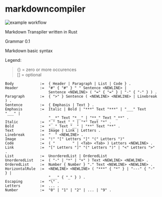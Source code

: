 # markdowncompiler

![example workflow](https://github.com/makk4/markdowncompiler/actions/workflows/rust.yml/badge.svg)

Markdown Transpiler written in Rust

Grammar 0.1

Markdown basic syntax


Legend:

> {} = zero or more occurences  
> [] = optional


```
Body            :=  { Header | Paragraph | List | Code } .
Header          :=  "#" { "#" } " " Sentence <NEWLINE> | 
                    Sentence <NEWLINE> ( "=" { "=" } | "-" { "-" } ) .
Paragraph       :=  { ">" } Sentence ( <NEWLINE> <NEWLINE> | Linebreak ) .
Sentence        :=  { Emphasis | Text } .
Emphasis        :=  Italic | Bold | "***" Text "***" | "___" Text "___" | 
                    "__*" Text "*__" | "**_" Text "_**" .
Italic          :=  "_" Text "_" | "*" Text "*" .
Bold            :=  "__" Text "__" | "**" Text "**" .
Text            :=  Image | Link | Letters .
Linebreak       :=  "  " <NEWLINE> .
Image           :=  "!" "[" Letters "]" "(" Letters ")"
Code            :=  ( "        " | <Tab> <Tab> ) Letters <NEWLINE> .
Link            :=  "[" Letters "]" "(" Letters ")" | "<" Letters ">" .
List            :=  UnorderedList | OrderedList
UnorderedList   :=  ( "-" | "*" | "+" ) Text <NEWLINE> <NEWLINE> .
OrderedList     :=  Number { Number } "." Text <NEWLINE> <NEWLINE> .
HorizontalRule  :=  <NEWLINE> <NEWLINE> ( "***" { "*" } | "---" { "-" } |
                    "___" { "_" } ) .
Escaping        :=  "\" .
Letters         :=  ... .
Number          :=  "0" | "1" | "2" | ... | "9" .
```
